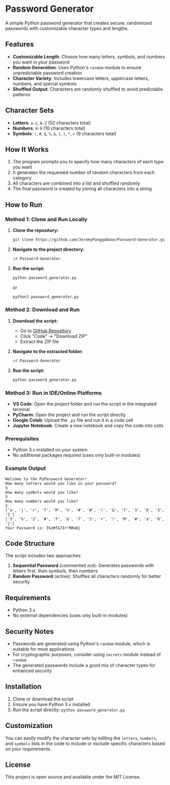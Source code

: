 # Password Generator

A simple Python password generator that creates secure, randomized passwords with customizable character types and lengths.

## Features

- **Customizable Length**: Choose how many letters, symbols, and numbers you want in your password
- **Random Generation**: Uses Python's `random` module to ensure unpredictable password creation
- **Character Variety**: Includes lowercase letters, uppercase letters, numbers, and special symbols
- **Shuffled Output**: Characters are randomly shuffled to avoid predictable patterns

## Character Sets

- **Letters**: `a-z`, `A-Z` (52 characters total)
- **Numbers**: `0-9` (10 characters total)
- **Symbols**: `!`, `#`, `$`, `%`, `&`, `(`, `)`, `*`, `+` (9 characters total)

## How It Works

1. The program prompts you to specify how many characters of each type you want
2. It generates the requested number of random characters from each category
3. All characters are combined into a list and shuffled randomly
4. The final password is created by joining all characters into a string

## How to Run

### Method 1: Clone and Run Locally

1. **Clone the repository:**
   ```bash
   git clone https://github.com/JeremyPanggabean/Password-Generator.git
   ```

2. **Navigate to the project directory:**
   ```bash
   cd Password-Generator
   ```

3. **Run the script:**
   ```bash
   python password_generator.py
   ```
   or
   ```bash
   python3 password_generator.py
   ```

### Method 2: Download and Run

1. **Download the script:**
   - Go to [GitHub Repository](https://github.com/JeremyPanggabean/Password-Generator.git)
   - Click "Code" → "Download ZIP"
   - Extract the ZIP file

2. **Navigate to the extracted folder:**
   ```bash
   cd Password-Generator
   ```

3. **Run the script:**
   ```bash
   python password_generator.py
   ```

### Method 3: Run in IDE/Online Platforms

- **VS Code**: Open the project folder and run the script in the integrated terminal
- **PyCharm**: Open the project and run the script directly
- **Google Colab**: Upload the `.py` file and run it in a code cell
- **Jupyter Notebook**: Create a new notebook and copy the code into cells

### Prerequisites

- Python 3.x installed on your system
- No additional packages required (uses only built-in modules)

### Example Output

```
Welcome to the PyPassword Generator!
How many letters would you like in your password?
5
How many symbols would you like?
5
How many numbers would you like?
5
['a', 'j', 'r', 'f', 'M', '%', '#', '#', '!', '&', '7', '3', '8', '3', '2']
['3', '%', '2', '#', 'f', '&', '7', '3', 'r', '!', 'M', '#', 'a', '8', 'j']
Your Password is: 3%2#f&73r!M#a8j
```

## Code Structure

The script includes two approaches:

1. **Sequential Password** (commented out): Generates passwords with letters first, then symbols, then numbers
2. **Random Password** (active): Shuffles all characters randomly for better security

## Requirements

- Python 3.x
- No external dependencies (uses only built-in modules)

## Security Notes

- Passwords are generated using Python's `random` module, which is suitable for most applications
- For cryptographic purposes, consider using `secrets` module instead of `random`
- The generated passwords include a good mix of character types for enhanced security

## Installation

1. Clone or download the script
2. Ensure you have Python 3.x installed
3. Run the script directly: `python password_generator.py`

## Customization

You can easily modify the character sets by editing the `letters`, `numbers`, and `symbols` lists in the code to include or exclude specific characters based on your requirements.

## License

This project is open source and available under the MIT License.